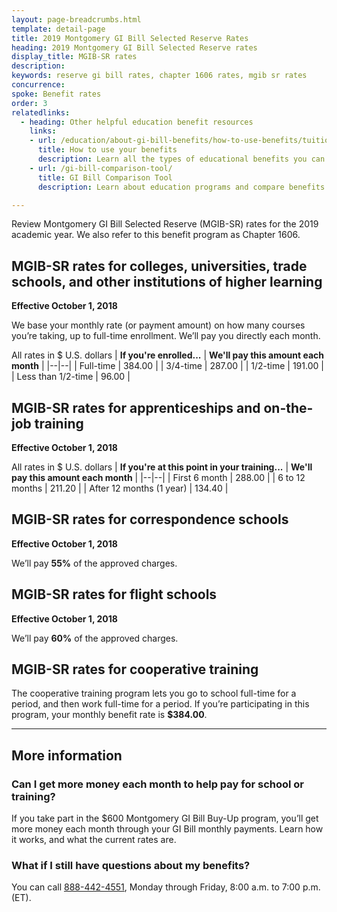 ```yaml
---
layout: page-breadcrumbs.html
template: detail-page
title: 2019 Montgomery GI Bill Selected Reserve Rates
heading: 2019 Montgomery GI Bill Selected Reserve rates
display_title: MGIB-SR rates
description: 
keywords: reserve gi bill rates, chapter 1606 rates, mgib sr rates
concurrence: 
spoke: Benefit rates
order: 3
relatedlinks:
  - heading: Other helpful education benefit resources
    links:
    - url: /education/about-gi-bill-benefits/how-to-use-benefits/tuition-assistance-top-up/
      title: How to use your benefits
      description: Learn all the types of educational benefits you can use with your GI Bill coverage. 
    - url: /gi-bill-comparison-tool/
      title: GI Bill Comparison Tool
      description: Learn about education programs and compare benefits by school.

---
```


<div class="va-introtext">
  
Review Montgomery GI Bill Selected Reserve (MGIB-SR) rates for the 2019 academic year. We also refer to this benefit program as Chapter 1606.

</div>

## MGIB-SR rates for colleges, universities, trade schools, and other institutions of higher learning
**Effective October 1, 2018**

We base your monthly rate (or payment amount) on how many courses you’re taking, up to full-time enrollment. We’ll pay you directly each month.

All rates in $ U.S. dollars
| **If you're enrolled...** | **We'll pay this amount each month** |
|--|--|
| Full-time | 384.00 |
| 3/4-time | 287.00 |
| 1/2-time | 191.00 |
| Less than 1/2-time | 96.00 |

## MGIB-SR rates for apprenticeships and on-the-job training
**Effective October 1, 2018**

All rates in $ U.S. dollars
| **If you're at this point in your training...** | **We'll pay this amount each month** |
|--|--|
| First 6 month | 288.00 |
| 6 to 12 months | 211.20 |
| After 12 months (1 year) | 134.40 |

## MGIB-SR rates for correspondence schools
**Effective October 1, 2018**

We’ll pay **55%** of the approved charges.

## MGIB-SR rates for flight schools
**Effective October 1, 2018**

We’ll pay **60%** of the approved charges.

## MGIB-SR rates for cooperative training

The cooperative training program lets you go to school full-time for a period, and then work 
full-time for a period. If you’re participating in this program, your monthly benefit rate is **$384.00**.

------

## More information

### Can I get more money each month to help pay for school or training?
If you take part in the $600 Montgomery GI Bill Buy-Up program, you’ll get more money each month through your GI Bill monthly payments. Learn how it works, and what the current rates are.

### What if I still have questions about my benefits?
You can call <a href="tel:+18884424551">888-442-4551</a>, Monday through Friday, 8:00 a.m. to 7:00 p.m. (ET). 
